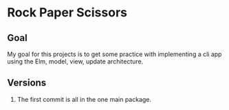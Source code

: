 # Rock Paper Scissors

## Goal

My goal for this projects is to get some practice with implementing a cli app using the Elm, model, view, update architecture.

## Versions

1. The first commit is all in the one main package.


